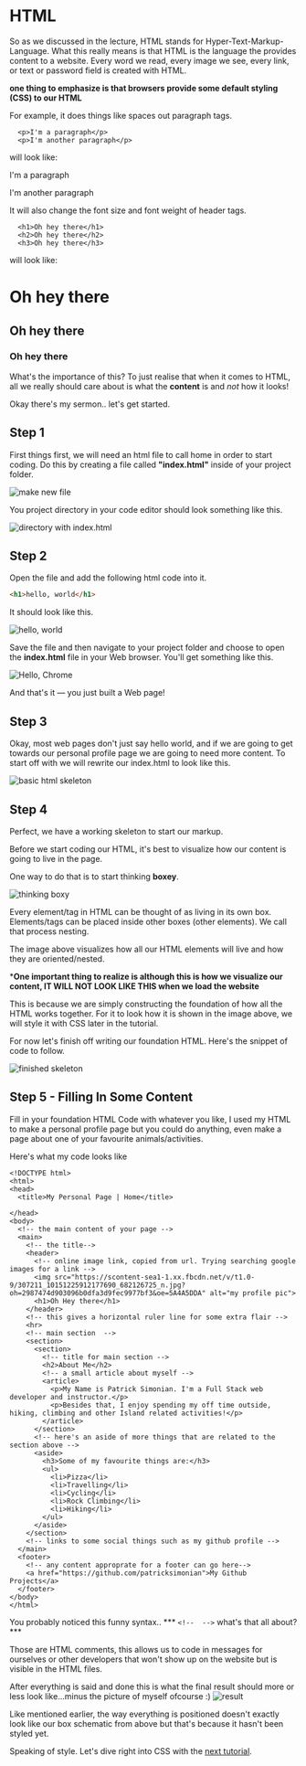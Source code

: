 # HTML

So as we discussed in the lecture, HTML stands for Hyper-Text-Markup-Language.
What this really means is that HTML is the language the provides content to a website.
Every word we read, every image we see, every link, or text or password field is created with HTML. 

**one thing to emphasize is that browsers provide some default styling (CSS) to our HTML**
 
 For example, it does things like spaces out paragraph tags. 
 
```
  <p>I'm a paragraph</p>
  <p>I'm another paragraph</p>
```
will look like:
  <p>I'm a paragraph</p>
  <p>I'm another paragraph</p>

It will also change the font size and font weight of header tags.

```
  <h1>Oh hey there</h1>
  <h2>Oh hey there</h2>
  <h3>Oh hey there</h3>
```
will look like:
  <h1>Oh hey there</h1>
  <h2>Oh hey there</h2>
  <h3>Oh hey there</h3>

What's the importance of this? To just realise that when it comes to HTML, all we 
really should care about is what the <strong>content</strong> is and <em>not</em> how it looks!

Okay there's my sermon.. let's get started. 

## Step 1
  First things first, we will need an html file to call home in order to start coding. 
  Do this by creating a file called <b>"index.html"</b> inside of your project folder. 
  
  ![make new file](/assets/imgs/tutorial-step-8.png)
  
  You project directory in your code editor should look something like this. 
  
  ![directory with index.html](/assets/imgs/tutorial-step-9.png)

## Step 2

Open the file and add the following html code into it.

```html
<h1>hello, world</h1>
```
It should look like this.

![hello, world](/assets/imgs/tutorial-step-10.png)

Save the file and then navigate to your project folder and choose to open the **index.html** file in your Web browser. You'll get something like this.

![Hello, Chrome](/assets/imgs/tutorial-step-11.png)

And that's it &mdash; you just built a Web page!

## Step 3
 Okay, most web pages don't just say hello world, and if we are going to get towards our personal profile page we are going to need more content.
 To start off with we will rewrite our index.html to look like this. 
 
 ![basic html skeleton](/assets/imgs/tutorial-step-12.png)
 
 ## Step 4
 
 Perfect, we have a working skeleton to start our markup. 
    
 Before we start coding our HTML, it's best to visualize how our content is going to live in the page. 
 
 One way to do that is to start thinking <b>boxey</b>. 
    
![thinking boxy](/assets/imgs/step-13.png)
    
 Every element/tag in HTML can be thought of as living in its own box. 
Elements/tags can be placed inside other boxes (other elements). We call that process nesting. 
    
 The image above visualizes how all our HTML elements will live and how they are oriented/nested. 
    
***One important thing to realize is although this is how we visualize our content, 
IT WILL NOT LOOK LIKE THIS when we load the website**
    
This is because we are simply constructing the foundation of how all the HTML works together. For it to look how it is shown in the image above, we will style it with CSS later in the tutorial. 
 
For now let's finish off writing our foundation HTML. Here's the snippet of code to follow. 

![finished skeleton](/assets/imgs/step-14.png)
  
## Step 5 - Filling In Some Content

Fill in your foundation HTML Code with whatever you like,
I used my HTML to make a personal profile page but you could do anything, even make a page about one of your favourite animals/activities.

Here's what my code looks like 

```
<!DOCTYPE html>
<html>
<head>
  <title>My Personal Page | Home</title>
  
</head>
<body>
  <!-- the main content of your page -->
  <main>
    <!-- the title-->
    <header>
      <!-- online image link, copied from url. Trying searching google images for a link -->
      <img src="https://scontent-sea1-1.xx.fbcdn.net/v/t1.0-9/307211_10151225912177690_682126725_n.jpg?oh=2987474d903096b0dfa3d9fec9977bf3&oe=5A4A5DDA" alt="my profile pic">
      <h1>Oh Hey there</h1>
    </header>
    <!-- this gives a horizontal ruler line for some extra flair -->
    <hr> 
    <!-- main section  -->
    <section>
      <section>
        <!-- title for main section -->
        <h2>About Me</h2>
        <!-- a small article about myself -->
        <article>
          <p>My Name is Patrick Simonian. I'm a Full Stack web developer and instructor.</p>
          <p>Besides that, I enjoy spending my off time outside, hiking, climbing and other Island related activities!</p>
        </article>
      </section>
      <!-- here's an aside of more things that are related to the section above -->
      <aside>
        <h3>Some of my favourite things are:</h3>
        <ul>
          <li>Pizza</li>
          <li>Travelling</li>
          <li>Cycling</li>
          <li>Rock Climbing</li>
          <li>Hiking</li>
        </ul>
      </aside>
    </section>
    <!-- links to some social things such as my github profile -->
  </main>
  <footer>
    <!-- any content approprate for a footer can go here-->
    <a href="https://github.com/patricksimonian">My Github Projects</a>
  </footer>
</body>
</html>
```
You probably noticed this funny syntax..
*** ```<!--  -->```  what's that all about?***

Those are HTML comments, this allows us to code in messages for ourselves or other developers that won't show up on the website but is visible in the HTML files. 

After everything is said and done this is what the final result should more or less look like...minus the picture of myself ofcourse :)
![result](/assets/imgs/step-15.png)

Like mentioned earlier, the way everything is positioned doesn't exactly look like our box schematic from above but that's because it hasn't been styled yet.

Speaking of style. Let's dive right into CSS with the <a href="../css-intro/css.md">next tutorial</a>.

